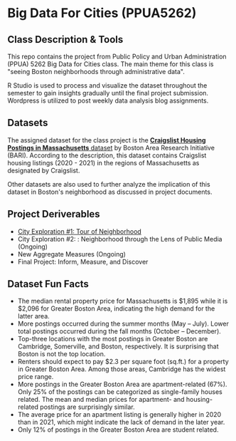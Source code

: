 # Big Data For Cities (PPUA5262)

## Class Description & Tools
This repo contains the project from Public Policy and Urban Administration (PPUA) 5262 Big Data for Cities class. The main theme for this class is "seeing Boston neighborhoods through administrative data".

R Studio is used to process and visualize the dataset throughout the semester to gain insights gradually until the final project submission. Wordpress is utilized to post weekly data analysis blog assignments.

## Datasets
The assigned dataset for the class project is the [**Craigslist Housing Postings in Massachusetts** dataset](https://dataverse.harvard.edu/dataset.xhtml?persistentId=doi:10.7910/DVN/52WSPT) by Boston Area Research Initiative (BARI). According to the description, this dataset contains Craigslist housing listings (2020 - 2021) in the regions of Massachusetts as designated by Craigslist. 

Other datasets are also used to further analyze the implication of this dataset in Boston's neighborhood as discussed in project documents. 

## Project Deriverables

* [City Exploration #1: Tour of Neighborhood](https://github.com/jtanumihardja/BigDataForCities_PPUA5262/blob/main/CityExploration_1_TourOfNeighborhood_JessicaTanumihardja.pdf)
* City Exploration #2: : Neighborhood through the Lens of Public Media (Ongoing)
* New Aggregate Measures (Ongoing)
* Final Project: Inform, Measure, and Discover

## Dataset Fun Facts

* The median rental property price for Massachusetts is $1,895 while it is $2,096 for Greater Boston Area, indicating the high demand for the latter area. 
* More postings occurred during the summer months (May – July). Lower total postings occurred during the fall months (October – December).
* Top-three locations with the most postings in Greater Boston are Cambridge, Somerville, and Boston, respectively. It is surprising that Boston is not the top location.
* Renters should expect to pay $2.3 per square foot (sq.ft.) for a property in Greater Boston Area. Among those areas, Cambridge has the widest price range. 
* More postings in the Greater Boston Area are apartment-related (67%). Only 25% of the postings can be categorized as single-family houses related. The mean and median prices for apartment- and housing-related postings are surprisingly similar.
* The average price for an apartment listing is generally higher in 2020 than in 2021, which might indicate the lack of demand in the later year. 
* Only 12% of postings in the Greater Boston Area are student related. 

      



